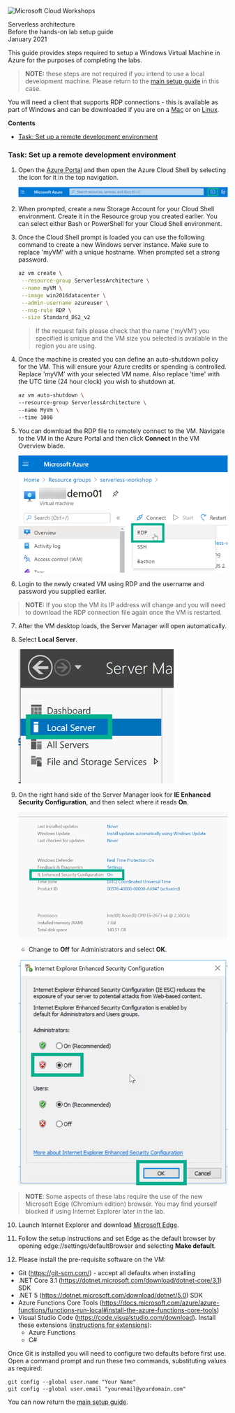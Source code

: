 ![Microsoft Cloud Workshops](https://github.com/Microsoft/MCW-Template-Cloud-Workshop/raw/master/Media/ms-cloud-workshop.png 'Microsoft Cloud Workshops')

<div class="MCWHeader1">
Serverless architecture
</div>

<div class="MCWHeader2">
Before the hands-on lab setup guide
</div>

<div class="MCWHeader3">
January 2021
</div>

This guide provides steps required to setup a Windows Virtual Machine in Azure for the purposes of completing the labs.

> **NOTE:** these steps are not required if you intend to use a local development machine. Please return to the [main setup guide](Before%20the%20HOL%20-%20Serverless%20architecture.md) in this case.

You will need a client that supports RDP connections - this is available as part of Windows and can be downloaded if you are on a [Mac](https://docs.microsoft.com/windows-server/remote/remote-desktop-services/clients/remote-desktop-mac) or on [Linux](https://remmina.org/). 

**Contents**

- [Task: Set up a remote development environment](#task-set-up-a-development-environment)

### Task: Set up a remote development environment

1. Open the [Azure Portal](https://portal.azure.com/) and then open the Azure Cloud Shell by selecting the icon for it in the top navigation.

   ![Azure Portal navigation with Cloud Shell icon highlighted.](images/Setup/image11.png 'Azure Portal navigation with Cloud Shell icon highlighted')

2. When prompted, create a new Storage Account for your Cloud Shell environment. Create it in the Resource group you created earlier. You can select either Bash or PowerShell for your Cloud Shell environment.

3. Once the Cloud Shell prompt is loaded you can use the following command to create a new Windows server instance. Make sure to replace 'myVM' with a unique hostname. When prompted set a strong password.

   ```bash
   az vm create \
    --resource-group ServerlessArchitecture \
    --name myVM \
    --image win2016datacenter \
    --admin-username azureuser \
    --nsg-rule RDP \
    --size Standard_DS2_v2
   ```

   > If the request fails please check that the name ('myVM') you specified is unique and the VM size you selected is available in the region you are using. 

4. Once the machine is created you can define an auto-shutdown policy for the VM. This will ensure your Azure credits or spending is controlled. Replace 'myVM' with your selected VM name. Also replace 'time' with the UTC time (24 hour clock) you wish to shutdown at.

   ```bash
   az vm auto-shutdown \
   --resource-group ServerlessArchitecture \ 
   --name MyVm \
   --time 1000 
   ```
5. You can download the RDP file to remotely connect to the VM. Navigate to the VM in the Azure Portal and then click **Connect** in the VM Overview blade.

   ![Azure Portal VM Blade with download RDP selected.](images/Setup/image10.png 'Download the RDP configuration selected')

6. Login to the newly created VM using RDP and the username and password you supplied earlier.

> **NOTE:** If you stop the VM its IP address will change and you will need to download the RDP connection file again once the VM is restarted.

7. After the VM desktop loads, the Server Manager will open automatically.

8. Select **Local Server**.

   ![Local Server is selected from the Server Manager menu.](images/Setup/image5.png 'Server Manager menu')

9. On the right hand side of the Server Manager look for **IE Enhanced Security Configuration**, and then select where it reads **On**.

   ![The IE Enhanced Security Configuration setting is set to On. The On item is selected.](images/Setup/image6.png 'IE Enhanced Security Configuration')

   - Change to **Off** for Administrators and select **OK**.

   ![In the Internet Explorer Enhanced Security Configuration dialog box, under Administrators, the Off button is selected.](images/Setup/image7.png 'Internet Explorer Enhanced Security Configuration dialog box')

> **NOTE**: Some aspects of these labs require the use of the new Microsoft Edge (Chromium edition) browser. You may find yourself blocked if using Internet Explorer later in the lab.

10. Launch Internet Explorer and download [Microsoft Edge](https://www.microsoft.com/edge).

11. Follow the setup instructions and set Edge as the default browser by opening edge://settings/defaultBrowser and selecting **Make default**.

12. Please install the pre-requisite software on the VM:

   - Git (https://git-scm.com/) - accept all defaults when installing
   - .NET Core 3.1 (https://dotnet.microsoft.com/download/dotnet-core/3.1) SDK
   - .NET 5 (https://dotnet.microsoft.com/download/dotnet/5.0) SDK
   - Azure Functions Core Tools (https://docs.microsoft.com/azure/azure-functions/functions-run-local#install-the-azure-functions-core-tools)
   - Visual Studio Code (https://code.visualstudio.com/download). Install these extensions ([instructions for extensions](https://code.visualstudio.com/docs/editor/extension-gallery)):
      - Azure Functions
      - C#

Once Git is installed you will need to configure two defaults before first use. Open a command prompt and run these two commands, substituting values as required:

```
git config --global user.name "Your Name"
git config --global user.email "youremail@yourdomain.com"
```

You can now return the [main setup guide](Before%20the%20HOL%20-%20Serverless%20architecture.md).